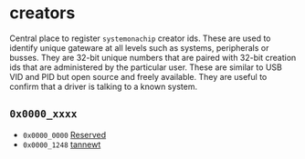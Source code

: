 # creators
Central place to register `systemonachip` creator ids. These are used to identify unique gateware at all levels such as systems, peripherals or busses. They are 32-bit unique numbers that are paired with 32-bit creation ids that are administered by the particular user. These are similar to USB VID and PID but open source and freely available. They are useful to confirm that a driver is talking to a known system.

## `0x0000_xxxx`

* `0x0000_0000` [Reserved](https://github.com/systemonachip/creators)
* `0x0000_1248` [tannewt](https://github.com/tannewt/systemonachip-creations)
